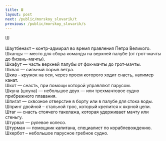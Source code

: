 ```yaml
---
title: Ш
layout: post
next: /public/morskoy_slovarik/t
previous: /public/morskoy_slovarik/s
---
```


Ш  
   
Шаутбенахт – контр-адмирал во время правления Петра Великого.  
Шканцы — место для сбора команды на верхней палубе (от грот-мачты до бизань-мачты).  
Шкафут — часть верхней палубы от фок-мачты до грот-мачты.  
Шквал — сильный порыв ветра.  
Шкив – кружок на оси, через проем которого ходит снасть, напимер канат.  
Шкот — снасть, при помощи которой управляют парусом.  
Шкуна (шхуна) — небольшое двух — или трехмачтовое судно прибрежного плавания.  
Шпигат — сквозное отверстие в борту или в палубе для стока воды.  
Шпринг двойной – стальной трос, который крепится к якрной цепи.  
Штаг — снасть стоячего такелажа, которая удерживает мачту или стеньгу.  
Штурвал — рулевое колесо.  
Штурман — помощник капитана, специалист по кораблевождению.  
Шхербот – небольшое парусное гребное судно.